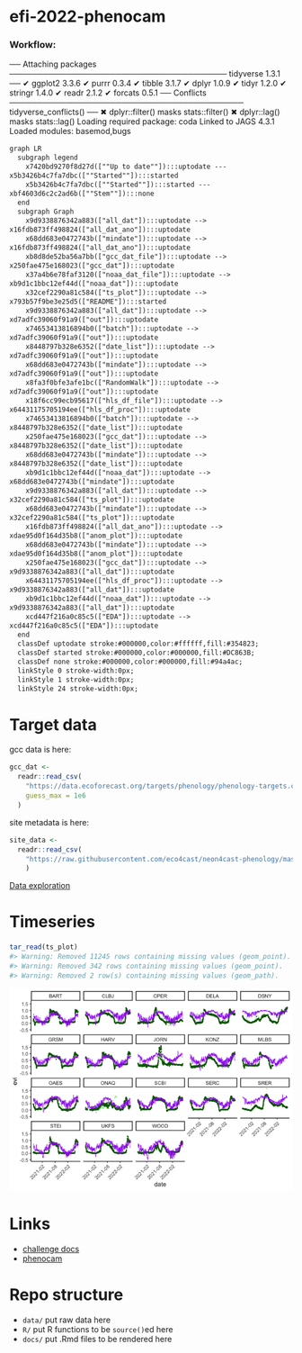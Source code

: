 
<!-- README.md is generated from README.Rmd. Please edit that file -->

# efi-2022-phenocam

<!-- badges: start -->
<!-- badges: end -->

### Workflow:

── Attaching packages ─────────────────────────────────────── tidyverse
1.3.1 ── ✔ ggplot2 3.3.6 ✔ purrr 0.3.4 ✔ tibble 3.1.7 ✔ dplyr 1.0.9 ✔
tidyr 1.2.0 ✔ stringr 1.4.0 ✔ readr 2.1.2 ✔ forcats 0.5.1 ── Conflicts
────────────────────────────────────────── tidyverse_conflicts() ── ✖
dplyr::filter() masks stats::filter() ✖ dplyr::lag() masks stats::lag()
Loading required package: coda Linked to JAGS 4.3.1 Loaded modules:
basemod,bugs

``` mermaid
graph LR
  subgraph legend
    x7420bd9270f8d27d([""Up to date""]):::uptodate --- x5b3426b4c7fa7dbc([""Started""]):::started
    x5b3426b4c7fa7dbc([""Started""]):::started --- xbf4603d6c2c2ad6b([""Stem""]):::none
  end
  subgraph Graph
    x9d9338876342a883(["all_dat"]):::uptodate --> x16fdb873ff498824(["all_dat_ano"]):::uptodate
    x68dd683e0472743b(["mindate"]):::uptodate --> x16fdb873ff498824(["all_dat_ano"]):::uptodate
    xb8d8de52ba56a7bb(["gcc_dat_file"]):::uptodate --> x250fae475e168023(["gcc_dat"]):::uptodate
    x37a4b6e78faf3120(["noaa_dat_file"]):::uptodate --> xb9d1c1bbc12ef44d(["noaa_dat"]):::uptodate
    x32cef2290a81c584(["ts_plot"]):::uptodate --> x793b57f9be3e25d5(["README"]):::started
    x9d9338876342a883(["all_dat"]):::uptodate --> xd7adfc39060f91a9(["out"]):::uptodate
    x74653413816894b0(["batch"]):::uptodate --> xd7adfc39060f91a9(["out"]):::uptodate
    x8448797b328e6352(["date_list"]):::uptodate --> xd7adfc39060f91a9(["out"]):::uptodate
    x68dd683e0472743b(["mindate"]):::uptodate --> xd7adfc39060f91a9(["out"]):::uptodate
    x8fa3f0bfe3afe1bc(["RandomWalk"]):::uptodate --> xd7adfc39060f91a9(["out"]):::uptodate
    x18f6cc99ecb95617(["hls_df_file"]):::uptodate --> x64431175705194ee(["hls_df_proc"]):::uptodate
    x74653413816894b0(["batch"]):::uptodate --> x8448797b328e6352(["date_list"]):::uptodate
    x250fae475e168023(["gcc_dat"]):::uptodate --> x8448797b328e6352(["date_list"]):::uptodate
    x68dd683e0472743b(["mindate"]):::uptodate --> x8448797b328e6352(["date_list"]):::uptodate
    xb9d1c1bbc12ef44d(["noaa_dat"]):::uptodate --> x68dd683e0472743b(["mindate"]):::uptodate
    x9d9338876342a883(["all_dat"]):::uptodate --> x32cef2290a81c584(["ts_plot"]):::uptodate
    x68dd683e0472743b(["mindate"]):::uptodate --> x32cef2290a81c584(["ts_plot"]):::uptodate
    x16fdb873ff498824(["all_dat_ano"]):::uptodate --> xdae95d0f164d35b8(["anom_plot"]):::uptodate
    x68dd683e0472743b(["mindate"]):::uptodate --> xdae95d0f164d35b8(["anom_plot"]):::uptodate
    x250fae475e168023(["gcc_dat"]):::uptodate --> x9d9338876342a883(["all_dat"]):::uptodate
    x64431175705194ee(["hls_df_proc"]):::uptodate --> x9d9338876342a883(["all_dat"]):::uptodate
    xb9d1c1bbc12ef44d(["noaa_dat"]):::uptodate --> x9d9338876342a883(["all_dat"]):::uptodate
    xcd447f216a0c85c5(["EDA"]):::uptodate --> xcd447f216a0c85c5(["EDA"]):::uptodate
  end
  classDef uptodate stroke:#000000,color:#ffffff,fill:#354823;
  classDef started stroke:#000000,color:#000000,fill:#DC863B;
  classDef none stroke:#000000,color:#000000,fill:#94a4ac;
  linkStyle 0 stroke-width:0px;
  linkStyle 1 stroke-width:0px;
  linkStyle 24 stroke-width:0px;
```

# Target data

gcc data is here:

``` r
gcc_dat <- 
  readr::read_csv(
    "https://data.ecoforecast.org/targets/phenology/phenology-targets.csv.gz",
    guess_max = 1e6
  )
```

site metadata is here:

``` r
site_data <- 
  readr::read_csv(
    "https://raw.githubusercontent.com/eco4cast/neon4cast-phenology/master/Phenology_NEON_Field_Site_Metadata_20210928.csv"
    )
```

[Data exploration](docs/EDA.md)

# Timeseries

``` r
tar_read(ts_plot)
#> Warning: Removed 11245 rows containing missing values (geom_point).
#> Warning: Removed 342 rows containing missing values (geom_point).
#> Warning: Removed 2 row(s) containing missing values (geom_path).
```

![](README_files/figure-gfm/unnamed-chunk-3-1.png)<!-- -->

# Links

-   [challenge
    docs](https://projects.ecoforecast.org/neon4cast-docs/theme-phenology.html)
-   [phenocam](https://phenocam.sr.unh.edu/webcam/)

# Repo structure

-   `data/` put raw data here
-   `R/` put R functions to be `source()`ed here
-   `docs/` put .Rmd files to be rendered here
